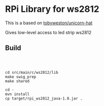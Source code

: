 # RPi Library for ws2812

This is a based on [tobyweston/unicorn-hat](https://github.com/tobyweston/unicorn-hat)

Gives low-level access to led strip ws2812


## Build



```



cd src/main/c/ws2812/lib
make swig_prep
make shared

cd -
mvn install
cp target/rpi_ws2812_java-1.0.jar .
```
